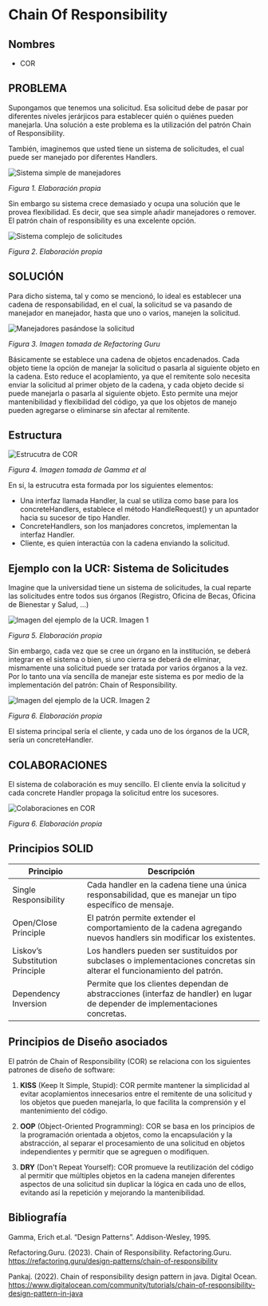 # Chain Of Responsibility

## Nombres
- COR
## PROBLEMA
Supongamos que tenemos una solicitud. Esa solicitud debe de pasar por diferentes niveles jerárjicos para establecer
quién o quiénes pueden manejarla. Una solución a este problema es la utilización del patrón Chain of Responsibility.

También, imaginemos que usted tiene un sistema de solicitudes, el cual puede ser manejado por diferentes Handlers.


![Sistema simple de manejadores](https://github.com/sivanahamer/software-design/assets/82900350/51610aee-23c5-48b3-a564-2a9d82748635)


*Figura 1. Elaboración propia*


Sin embargo su sistema crece demasiado y ocupa una solución que le provea flexibilidad. Es decir, que sea simple añadir 
manejadores o remover. El patrón chain of responsibility es una excelente opción.


![Sistema complejo de solicitudes](https://github.com/sivanahamer/software-design/assets/82900350/887d6e73-22b2-4fc5-8c91-716834e2c1fa)


*Figura 2. Elaboración propia*


## SOLUCIÓN
Para dicho sistema, tal y como se mencionó, lo ideal es establecer una cadena de responsabilidad, en el cual, la solicitud se va pasando de manejador en manejador, hasta que 
uno o varios, manejen la solicitud.


![Manejadores pasándose la solicitud](https://github.com/sivanahamer/software-design/assets/82900350/98c8d533-c05d-4db1-b512-0fd11004663a)



*Figura 3. Imagen tomada de Refactoring Guru*


Básicamente se establece una cadena de objetos encadenados. Cada objeto tiene la opción de manejar la solicitud o pasarla al siguiente objeto en la cadena. Esto reduce el acoplamiento, ya que el remitente solo necesita enviar la solicitud al primer objeto de la cadena, y cada objeto decide si puede manejarla o pasarla al siguiente objeto. Esto permite una mejor mantenibilidad y flexibilidad del código, ya que los objetos de manejo pueden agregarse o eliminarse sin afectar al remitente.

## Estructura


![Estrucutra de COR](https://github.com/sivanahamer/software-design/assets/82900350/43435f3f-72bd-40e4-9bf6-c85910cb843b)


*Figura 4. Imagen tomada de Gamma et al*

En sí, la estrucutra esta formada por los siguientes elementos:


* Una interfaz llamada Handler, la cual se utiliza como base para los concreteHandlers, establece el método HandleRequest() y un apuntador hacia su sucesor de tipo Handler.
* ConcreteHandlers, son los manjadores concretos, implementan la interfaz Handler.
* Cliente, es quien interactúa con la cadena enviando la solicitud.

## Ejemplo con la UCR: Sistema de Solicitudes
Imagine que la universidad tiene un sistema de solicitudes, la cual reparte las solicitudes entre todos sus órganos (Registro, Oficina de Becas,
Oficina de Bienestar y Salud, ...)


![Imagen del ejemplo de la UCR. Imagen 1](https://github.com/sivanahamer/software-design/assets/82900350/70e4e205-e673-465c-ba56-94d63bbd3c9e)


*Figura 5. Elaboración propia*

Sin embargo, cada vez que se cree un órgano en la institución, se deberá integrar en el sistema o bien, si uno cierra se deberá de eliminar, mismamente una solicitud
puede ser tratada por varios órganos a la vez. Por lo tanto una vía sencilla de manejar este sistema es por medio de la implementación del patrón: Chain of Responsibility.


![Imagen del ejemplo de la UCR. Imagen 2](https://github.com/sivanahamer/software-design/assets/82900350/53bfbf2a-d5aa-441f-9e5d-ef2e521dfe12)


*Figura 6. Elaboración propia*

El sistema principal sería el cliente, y cada uno de los órganos de la UCR, sería un concreteHandler.

## COLABORACIONES

El sistema de colaboración es muy sencillo. El cliente envía la solicitud y cada concrete Handler propaga la solicitud entre los sucesores.


![Colaboraciones en COR](https://github.com/sivanahamer/software-design/assets/82900350/da0c671c-8b71-4f8d-abe3-78fb55c84fb5)


*Figura 6. Elaboración propia*




## Principios SOLID

| Principio          | Descripción                                                                                   |
|--------------------|-----------------------------------------------------------------------------------------------|
| Single Responsibility      | Cada handler en la cadena tiene una única responsabilidad, que es manejar un tipo específico de mensaje.               |
| Open/Close Principle    | El patrón permite extender el comportamiento de la cadena agregando nuevos handlers sin modificar los existentes.   |
| Liskov’s Substitution Principle | Los handlers pueden ser sustituidos por subclases o implementaciones concretas sin alterar el funcionamiento del patrón.   |
| Dependency Inversion   | Permite que los clientes dependan de abstracciones (interfaz de handler) en lugar de depender de implementaciones concretas.     |

## Principios de Diseño asociados

El patrón de Chain of Responsibility (COR) se relaciona con los siguientes patrones de diseño de software:

1. **KISS** (Keep It Simple, Stupid): COR permite mantener la simplicidad al evitar acoplamientos innecesarios entre el remitente de una solicitud y los objetos que pueden manejarla, lo que facilita la comprensión y el mantenimiento del código.

2. **OOP** (Object-Oriented Programming): COR se basa en los principios de la programación orientada a objetos, como la encapsulación y la abstracción, al separar el procesamiento de una solicitud en objetos independientes y permitir que se agreguen o modifiquen.

3. **DRY** (Don't Repeat Yourself): COR promueve la reutilización del código al permitir que múltiples objetos en la cadena manejen diferentes aspectos de una solicitud sin duplicar la lógica en cada uno de ellos, evitando así la repetición y mejorando la mantenibilidad.

 
 
 ## Bibliografía
 
Gamma, Erich et.al. “Design Patterns”. Addison-Wesley, 1995. 

Refactoring.Guru. (2023). Chain of Responsibility. Refactoring.Guru. https://refactoring.guru/design-patterns/chain-of-responsibility

Pankaj. (2022). Chain of responsibility design pattern in java. Digital Ocean. https://www.digitalocean.com/community/tutorials/chain-of-responsibility-design-pattern-in-java 





